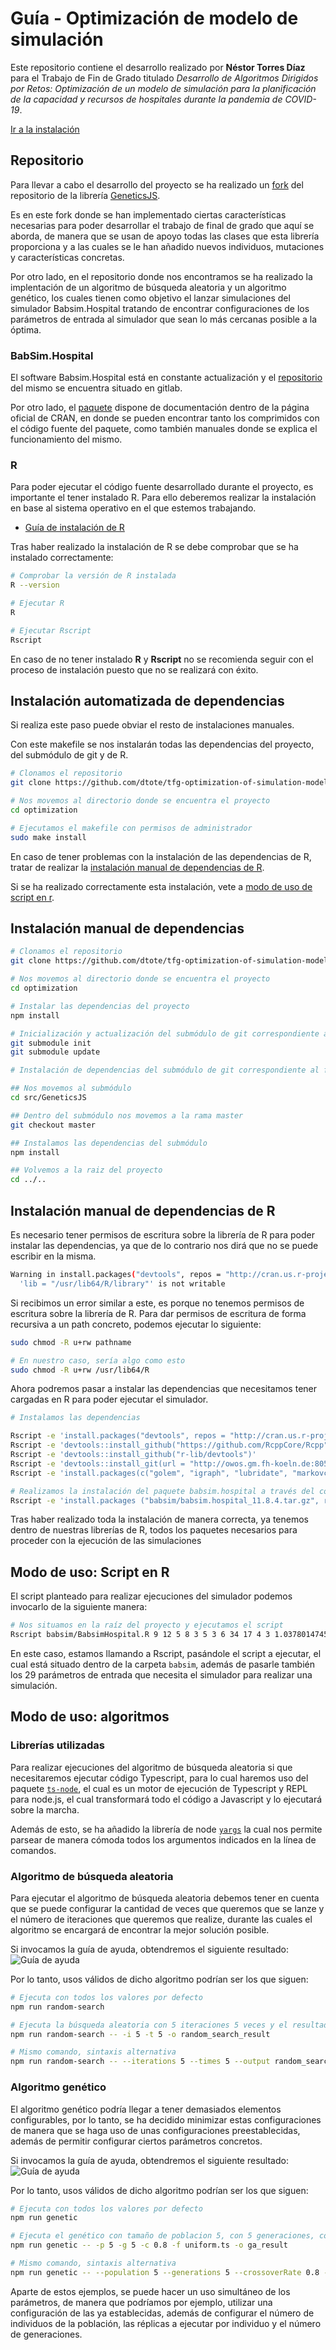 # Guía - Optimización de modelo de simulación

Este repositorio contiene el desarrollo realizado por **Néstor Torres Díaz** para el Trabajo de Fin de Grado titulado _Desarrollo de Algoritmos Dirigidos por Retos: Optimización de un modelo de simulación para la planificación de la capacidad y recursos de hospitales durante la pandemia de COVID-19_.

[Ir a la instalación](#r)

## Repositorio

Para llevar a cabo el desarrollo del proyecto se ha realizado un [fork](https://github.com/dtote/GeneticsJS) del repositorio de la librería [GeneticsJS](https://github.com/GeneticsJS/GeneticsJS).

Es en este fork donde se han implementado ciertas características necesarias para poder desarrollar el trabajo de final de grado que aquí se aborda, de manera que se usan de apoyo todas las clases que esta librería proporciona y a las cuales se le han añadido nuevos individuos, mutaciones y características concretas.

Por otro lado, en el repositorio donde nos encontramos se ha realizado la implentación de un algoritmo de búsqueda aleatoria y un algoritmo genético, los cuales tienen como objetivo el lanzar simulaciones del simulador Babsim.Hospital tratando de encontrar configuraciones de los parámetros de entrada al simulador que sean lo más cercanas posible a la óptima.

### BabSim.Hospital

El software Babsim.Hospital está en constante actualización y el [repositorio](http://owos.gm.fh-koeln.de:8055/bartz/babsim.hospital) del mismo se encuentra situado en gitlab.

Por otro lado, el [paquete](https://cran.r-project.org/web/packages/babsim.hospital/index.html) dispone de documentación dentro de la página oficial de CRAN, en donde se pueden encontrar tanto los comprimidos con el código fuente del paquete, como también manuales donde se explica el funcionamiento del mismo.

### R

Para poder ejecutar el código fuente desarrollado durante el proyecto, es importante el tener instalado R. Para ello deberemos realizar la instalación en base al sistema operativo en el que estemos trabajando.

- [Guía de instalación de R](https://docs.rstudio.com/resources/install-r/)

Tras haber realizado la instalación de R se debe comprobar que se ha instalado correctamente:

```bash
# Comprobar la versión de R instalada
R --version

# Ejecutar R
R

# Ejecutar Rscript
Rscript
```

En caso de no tener instalado **R** y **Rscript** no se recomienda seguir con el proceso de instalación puesto que no se realizará con éxito.

## **Instalación automatizada de dependencias**

Si realiza este paso puede obviar el resto de instalaciones manuales.

Con este makefile se nos instalarán todas las dependencias del proyecto, del submódulo de git y de R.

```bash
# Clonamos el repositorio
git clone https://github.com/dtote/tfg-optimization-of-simulation-model-for-resource-planning-in-hospitals.git optimization

# Nos movemos al directorio donde se encuentra el proyecto
cd optimization

# Ejecutamos el makefile con permisos de administrador
sudo make install
```

En caso de tener problemas con la instalación de las dependencias de R, tratar de realizar la [instalación manual de dependencias de R](#instalación-manual-de-dependencias-de-r).

Si se ha realizado correctamente esta instalación, vete a [modo de uso de script en r](#modo-de-uso-script-en-r).

## **Instalación manual de dependencias**

```bash
# Clonamos el repositorio
git clone https://github.com/dtote/tfg-optimization-of-simulation-model-for-resource-planning-in-hospitals.git optimization

# Nos movemos al directorio donde se encuentra el proyecto
cd optimization

# Instalar las dependencias del proyecto
npm install

# Inicialización y actualización del submódulo de git correspondiente al fork de GeneticsJS
git submodule init
git submodule update

# Instalación de dependencias del submódulo de git correspondiente al fork de GeneticsJS

## Nos movemos al submódulo
cd src/GeneticsJS

## Dentro del submódulo nos movemos a la rama master
git checkout master

## Instalamos las dependencias del submódulo
npm install

## Volvemos a la raiz del proyecto
cd ../..
```

## **Instalación manual de dependencias de R**

Es necesario tener permisos de escritura sobre la librería de R para poder instalar las dependencias, ya que de lo contrario nos dirá que no se puede escribir en la misma.

```bash
Warning in install.packages("devtools", repos = "http://cran.us.r-project.org") :
  'lib = "/usr/lib64/R/library"' is not writable
```

Si recibimos un error similar a este, es porque no tenemos permisos de escritura sobre la librería de R.
Para dar permisos de escritura de forma recursiva a un path concreto, podemos ejecutar lo siguiente:

```bash
sudo chmod -R u+rw pathname

# En nuestro caso, sería algo como esto
sudo chmod -R u+rw /usr/lib64/R
```

Ahora podremos pasar a instalar las dependencias que necesitamos tener cargadas en R para poder ejecutar el simulador.

```bash
# Instalamos las dependencias

Rscript -e 'install.packages("devtools", repos = "http://cran.us.r-project.org")'
Rscript -e 'devtools::install_github("https://github.com/RcppCore/Rcpp")'
Rscript -e 'devtools::install_github("r-lib/devtools")'
Rscript -e 'devtools::install_git(url = "http://owos.gm.fh-koeln.de:8055/bartz/spot.git")'
Rscript -e 'install.packages(c("golem", "igraph", "lubridate", "markovchain", "padr", "rvest", "simmer", "slider", "plyr", "stringr", "checkmate"), repos = "http://cran.us.r-project.org")'

# Realizamos la instalación del paquete babsim.hospital a través del comprimido situado en el repositorio
Rscript -e 'install.packages ("babsim/babsim.hospital_11.8.4.tar.gz", repos=NULL, type="source")'
```

Tras haber realizado toda la instalación de manera correcta, ya tenemos dentro de nuestras librerías de R, todos los paquetes necesarios para proceder con la ejecución de las simulaciones

## Modo de uso: Script en R

El script planteado para realizar ejecuciones del simulador podemos invocarlo de la siguiente manera:

```bash
# Nos situamos en la raíz del proyecto y ejecutamos el script
Rscript babsim/BabsimHospital.R 9 12 5 8 3 5 3 6 34 17 4 3 1.0378014745722273 0.14697676641854834 0.09857584591242897 0.015152198475942381 0.12516932683326826 0.001926416505314644 0.10111719895736802 0.3001806967553087 0.11222952263581498 0.8315922547208356 0.00017694618815243727 2 0.26360070211595554 0.0619840922131247 1 4 0.6179578689218207
```

En este caso, estamos llamando a Rscript, pasándole el script a ejecutar, el cual está situado dentro de la carpeta `babsim`, además de pasarle también los 29 parámetros de entrada que necesita el simulador para realizar una simulación.

## Modo de uso: algoritmos

### Librerías utilizadas

Para realizar ejecuciones del algoritmo de búsqueda aleatoria si que necesitaremos ejecutar código Typescript, para lo cual haremos uso del paquete [`ts-node`](https://www.npmjs.com/package/ts-node), el cual es un motor de ejecución de Typescript y REPL para node.js, el cual transformará todo el código a Javascript y lo ejecutará sobre la marcha.

Además de esto, se ha añadido la librería de node [`yargs`](https://www.npmjs.com/package/yargs) la cual nos permite parsear de manera cómoda todos los argumentos indicados en la línea de comandos.

### Algoritmo de búsqueda aleatoria

Para ejecutar el algoritmo de búsqueda aleatoria debemos tener en cuenta que se puede configurar la cantidad de veces que queremos que se lanze y el número de iteraciones que queremos que realize, durante las cuales el algoritmo se encargará de encontrar la mejor solución posible.

Si invocamos la guía de ayuda, obtendremos el siguiente resultado:
![Guía de ayuda](/assets/random_search_help.png)

Por lo tanto, usos válidos de dicho algoritmo podrían ser los que siguen:

```bash
# Ejecuta con todos los valores por defecto
npm run random-search

# Ejecuta la búsqueda aleatoria con 5 iteraciones 5 veces y el resultado lo almacena en un fichero con el nombre especificado
npm run random-search -- -i 5 -t 5 -o random_search_result

# Mismo comando, sintaxis alternativa
npm run random-search -- --iterations 5 --times 5 --output random_search_result
```

### Algoritmo genético

El algoritmo genético podría llegar a tener demasiados elementos configurables, por lo tanto, se ha decidido minimizar estas configuraciones de manera que se haga uso de unas configuraciones preestablecidas, además de permitir configurar ciertos parámetros concretos.

Si invocamos la guía de ayuda, obtendremos el siguiente resultado:
![Guía de ayuda](/assets/genetic_algorithm_help.png)

Por lo tanto, usos válidos de dicho algoritmo podrían ser los que siguen:

```bash
# Ejecuta con todos los valores por defecto
npm run genetic

# Ejecuta el genético con tamaño de poblacion 5, con 5 generaciones, con probabilidad de cruce 0,8, con mutacion uniforme, y el resultado lo arroja en un fichero con el nombre ga_result.json
npm run genetic -- -p 5 -g 5 -c 0.8 -f uniform.ts -o ga_result

# Mismo comando, sintaxis alternativa
npm run genetic -- --population 5 --generations 5 --crossoverRate 0.8 --file uniform.ts --output ga_result
```

Aparte de estos ejemplos, se puede hacer un uso simultáneo de los parámetros, de manera que podríamos por ejemplo, utilizar una configuración de las ya establecidas, además de configurar el número de individuos de la población, las réplicas a ejecutar por individuo y el número de generaciones.
